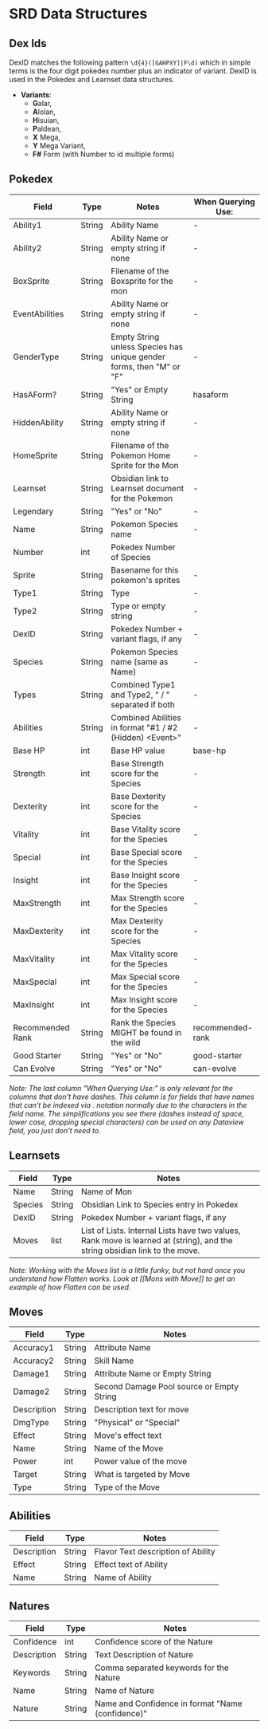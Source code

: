 # SRD Data Structures

## Dex Ids

DexID matches the following pattern `\d{4}([GAHPXY]|F\d)` which in simple terms is the four digit pokedex number plus an indicator of variant. DexID is used in the Pokedex and Learnset data structures. 

- **Variants**: 
    - **G**alar, 
    - **A**lolan, 
    - **H**isuian, 
    - **P**aldean, 
    - **X** Mega, 
    - **Y** Mega Variant, 
    - **F#** Form (with Number to id multiple forms)

## Pokedex

| Field            | Type   | Notes                                                                | When Querying Use: |
| ---------------- | ------ | -------------------------------------------------------------------- | ------------------ |
| Ability1         | String | Ability Name                                                         | -                  |
| Ability2         | String | Ability Name or empty string if none                                 | -                  |
| BoxSprite        | String | Filename of the Boxsprite for the mon                                | -                  |
| EventAbilities   | String | Ability Name or empty string if none                                 | -                  |
| GenderType       | String | Empty String unless Species has unique gender forms, then "M" or "F" | -                  |
| HasAForm?        | String | "Yes" or Empty String                                                | hasaform           |
| HiddenAbility    | String | Ability Name or empty string if none                                 | -                  |
| HomeSprite       | String | Filename of the Pokemon Home Sprite for the Mon                      | -                  |
| Learnset         | String | Obsidian link to Learnset document for the Pokemon                   | -                  |
| Legendary        | String | "Yes" or "No"                                                        | -                  |
| Name             | String | Pokemon Species name                                                 | -                  |
| Number           | int    | Pokedex Number of Species                                                                     |                    |
| Sprite           | String | Basename for this pokemon's sprites                                  | -                  |
| Type1            | String | Type                                                                 | -                  |
| Type2            | String | Type or empty string                                                 | -                  |
| DexID            | String | Pokedex Number + variant flags, if any                                 | -                  |
| Species          | String | Pokemon Species name (same as Name)                                  | -                  |
| Types             | String | Combined Type1 and Type2, " / " separated if both                    | -                  |
| Abilities        | String | Combined Abilities in format "#1 / #2 (Hidden) \<Event\>"            | -                  |
| Base HP          | int    | Base HP value                                                        | base-hp            |
| Strength         | int    | Base Strength score for the Species                                  | -                  |
| Dexterity        | int    | Base Dexterity score for the Species                                 | -                  |
| Vitality         | int    | Base Vitality score for the Species                                  | -                  |
| Special          | int    | Base Special score for the Species                                   | -                  |
| Insight          | int    | Base Insight score for the Species                                   | -                  |
| MaxStrength      | int    | Max Strength score for the Species                                   | -                  |
| MaxDexterity     | int    | Max Dexterity score for the Species                                  | -                  |
| MaxVitality      | int    | Max Vitality score for the Species                                   | -                  |
| MaxSpecial       | int    | Max Special score for the Species                                    | -                  |
| MaxInsight       | int    | Max Insight score for the Species                                    | -                  |
| Recommended Rank | String | Rank the Species MIGHT be found in the wild                          | recommended-rank   |
| Good Starter     | String | "Yes" or "No"                                                        | good-starter       |
| Can Evolve       | String | "Yes" or "No"                                                        | can-evolve         |

*Note: The last column "When Querying Use:" is only relevant for the columns that don't have dashes. This column is for fields that have names that can't be indexed via . notation normally due to the characters in the field name. The simplifications you see there (dashes instead of space, lower case, dropping special characters) can be used on any Dataview field, you just don't need to.*

## Learnsets

| Field   | Type   | Notes                                                                                                                      |
| ------- | ------ | -------------------------------------------------------------------------------------------------------------------------- |
| Name    | String | Name of Mon                                                                                                                |
| Species | String | Obsidian Link to Species entry in Pokedex                                                                                  |
| DexID   | String | Pokedex Number + variant flags, if any                                                                                       |
| Moves   | list   | List of Lists. Internal Lists have two values, Rank move is learned at (string), and the string obsidian link to the move. |

*Note: Working with the Moves list is a little funky, but not hard once you understand how Flatten works. Look at [[Mons with Move]] to get an example of how Flatten can be used.*

## Moves

| Field       | Type   | Notes                                     |
| ----------- | ------ | ----------------------------------------- |
| Accuracy1   | String | Attribute Name                            |
| Accuracy2   | String | Skill Name                                |
| Damage1     | String | Attribute Name or Empty String            |
| Damage2     | String | Second Damage Pool source or Empty String |
| Description | String | Description text for move                 |
| DmgType     | String | "Physical" or "Special"                   |
| Effect      | String | Move's effect text                        |
| Name        | String | Name of the Move                          |
| Power       | int    | Power value of the move                   |
| Target      | String | What is targeted by Move                  |
| Type        | String | Type of the Move                          |

## Abilities

| Field       | Type   | Notes                              |
| ----------- | ------ | ---------------------------------- |
| Description | String | Flavor Text description of Ability |
| Effect      | String | Effect text of Ability             |
| Name        | String | Name of Ability                    |


## Natures

| Field       | Type   | Notes                                             |
| ----------- | ------ | ------------------------------------------------- |
| Confidence  | int    | Confidence score of the Nature                    |
| Description | String | Text Description of Nature                        |
| Keywords    | String | Comma separated keywords for the Nature           |
| Name        | String | Name of Nature                                    |
| Nature      | String | Name and Confidence in format "Name (confidence)" |

